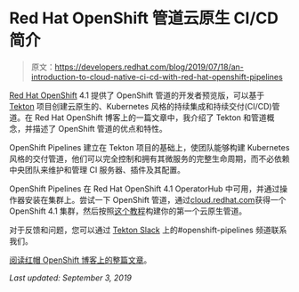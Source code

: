# Red Hat OpenShift 管道云原生 CI/CD 简介

> 原文：<https://developers.redhat.com/blog/2019/07/18/an-introduction-to-cloud-native-ci-cd-with-red-hat-openshift-pipelines>

[Red Hat OpenShift](https://developers.redhat.com/openshift/) 4.1 提供了 OpenShift 管道的开发者预览版，可以基于 [Tekton](https://github.com/tektoncd/pipeline) 项目创建云原生的、Kubernetes 风格的持续集成和持续交付(CI/CD)管道。在 Red Hat OpenShift 博客上的一篇文章中，我介绍了 Tekton 和管道概念，并描述了 OpenShift 管道的优点和特性。

OpenShift Pipelines 建立在 Tekton 项目的基础上，使团队能够构建 Kubernetes 风格的交付管道，他们可以完全控制和拥有其微服务的完整生命周期，而不必依赖中央团队来维护和管理 CI 服务器、插件及其配置。

OpenShift Pipelines 在 Red Hat OpenShift 4.1 OperatorHub 中可用，并通过操作器安装在集群上。尝试一下 OpenShift 管道，通过[cloud.redhat.com](http://cloud.redhat.com/)获得一个 OpenShift 4.1 集群，然后按照[这个教程](https://github.com/openshift/pipelines-tutorial)构建你的第一个云原生管道。

对于反馈和问题，您可以通过 [Tekton Slack](https://join.slack.com/t/tektoncd/shared_invite/enQtNjQ1NjQzNTQ3MDQwLWViNmMxYTI2ZDliMTAzZjAwNzM1OWQ4NzUwMTUzNWY3YTNlZTU4NmQyOGMwZTlmY2I5ODAzYzNmMDdiZDdjYjA) 上的#openshift-pipelines 频道联系我们。

[阅读红帽 OpenShift 博客上的整篇文章](https://blog.openshift.com/cloud-native-ci-cd-with-openshift-pipelines/)。

*Last updated: September 3, 2019*